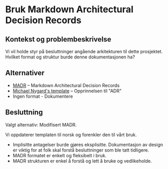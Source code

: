 # Bruk Markdown Architectural Decision Records

## Kontekst og problembeskrivelse

Vi vil holde styr på besluttninger angående arkitekturen til dette prosjektet.
Hvilket format og struktur burde denne dokumentasjonen ha?

## Alternativer

- [MADR](https://adr.github.io/madr/) – Markdown Architectural Decision Records
- [Michael Nygard's template](http://thinkrelevance.com/blog/2011/11/15/documenting-architecture-decisions) – Opprinnelsen til "ADR"
- Ingen format - Dokumentere

## Besluttning

Valgt alternativ: Modifisert MADR.

Vi oppdaterer templaten til norsk og forenkler den til vårt bruk.

- Implisitte antagelser burde gjøres eksplisitte. Dokumentasjon av design er viktig for at folk skal forstå besluttninger som ble tatt tidligere.
- MADR formatet er enkelt og fleksibelt i bruk.
- MADR strukturen er enkel å forstå og lett å bruke og vedlikeholde.
